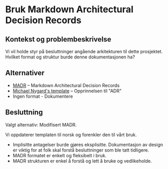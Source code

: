 # Bruk Markdown Architectural Decision Records

## Kontekst og problembeskrivelse

Vi vil holde styr på besluttninger angående arkitekturen til dette prosjektet.
Hvilket format og struktur burde denne dokumentasjonen ha?

## Alternativer

- [MADR](https://adr.github.io/madr/) – Markdown Architectural Decision Records
- [Michael Nygard's template](http://thinkrelevance.com/blog/2011/11/15/documenting-architecture-decisions) – Opprinnelsen til "ADR"
- Ingen format - Dokumentere

## Besluttning

Valgt alternativ: Modifisert MADR.

Vi oppdaterer templaten til norsk og forenkler den til vårt bruk.

- Implisitte antagelser burde gjøres eksplisitte. Dokumentasjon av design er viktig for at folk skal forstå besluttninger som ble tatt tidligere.
- MADR formatet er enkelt og fleksibelt i bruk.
- MADR strukturen er enkel å forstå og lett å bruke og vedlikeholde.
